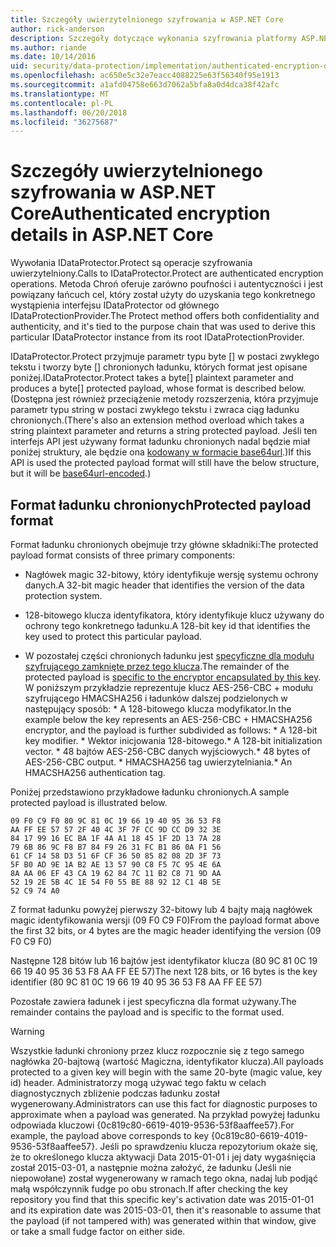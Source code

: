 ```yaml
---
title: Szczegóły uwierzytelnionego szyfrowania w ASP.NET Core
author: rick-anderson
description: Szczegóły dotyczące wykonania szyfrowania platformy ASP.NET Core Data Protection uwierzytelniony.
ms.author: riande
ms.date: 10/14/2016
uid: security/data-protection/implementation/authenticated-encryption-details
ms.openlocfilehash: ac650e5c32e7eacc4088225e63f56340f95e1913
ms.sourcegitcommit: a1afd04758e663d7062a5bfa8a0d4dca38f42afc
ms.translationtype: MT
ms.contentlocale: pl-PL
ms.lasthandoff: 06/20/2018
ms.locfileid: "36275687"
---
```

# <a name="authenticated-encryption-details-in-aspnet-core"></a><span data-ttu-id="eec44-103">Szczegóły uwierzytelnionego szyfrowania w ASP.NET Core</span><span class="sxs-lookup"><span data-stu-id="eec44-103">Authenticated encryption details in ASP.NET Core</span></span>

<a name="data-protection-implementation-authenticated-encryption-details"></a>

<span data-ttu-id="eec44-104">Wywołania IDataProtector.Protect są operacje szyfrowania uwierzytelniony.</span><span class="sxs-lookup"><span data-stu-id="eec44-104">Calls to IDataProtector.Protect are authenticated encryption operations.</span></span> <span data-ttu-id="eec44-105">Metoda Chroń oferuje zarówno poufności i autentyczności i jest powiązany łańcuch cel, który został użyty do uzyskania tego konkretnego wystąpienia interfejsu IDataProtector od głównego IDataProtectionProvider.</span><span class="sxs-lookup"><span data-stu-id="eec44-105">The Protect method offers both confidentiality and authenticity, and it's tied to the purpose chain that was used to derive this particular IDataProtector instance from its root IDataProtectionProvider.</span></span>

<span data-ttu-id="eec44-106">IDataProtector.Protect przyjmuje parametr typu byte [] w postaci zwykłego tekstu i tworzy byte [] chronionych ładunku, których format jest opisane poniżej.</span><span class="sxs-lookup"><span data-stu-id="eec44-106">IDataProtector.Protect takes a byte[] plaintext parameter and produces a byte[] protected payload, whose format is described below.</span></span> <span data-ttu-id="eec44-107">(Dostępna jest również przeciążenie metody rozszerzenia, która przyjmuje parametr typu string w postaci zwykłego tekstu i zwraca ciąg ładunku chronionych.</span><span class="sxs-lookup"><span data-stu-id="eec44-107">(There's also an extension method overload which takes a string plaintext parameter and returns a string protected payload.</span></span> <span data-ttu-id="eec44-108">Jeśli ten interfejs API jest używany format ładunku chronionych nadal będzie miał poniżej struktury, ale będzie ona [kodowany w formacie base64url](https://tools.ietf.org/html/rfc4648#section-5).)</span><span class="sxs-lookup"><span data-stu-id="eec44-108">If this API is used the protected payload format will still have the below structure, but it will be [base64url-encoded](https://tools.ietf.org/html/rfc4648#section-5).)</span></span>

## <a name="protected-payload-format"></a><span data-ttu-id="eec44-109">Format ładunku chronionych</span><span class="sxs-lookup"><span data-stu-id="eec44-109">Protected payload format</span></span>

<span data-ttu-id="eec44-110">Format ładunku chronionych obejmuje trzy główne składniki:</span><span class="sxs-lookup"><span data-stu-id="eec44-110">The protected payload format consists of three primary components:</span></span>

* <span data-ttu-id="eec44-111">Nagłówek magic 32-bitowy, który identyfikuje wersję systemu ochrony danych.</span><span class="sxs-lookup"><span data-stu-id="eec44-111">A 32-bit magic header that identifies the version of the data protection system.</span></span>

* <span data-ttu-id="eec44-112">128-bitowego klucza identyfikatora, który identyfikuje klucz używany do ochrony tego konkretnego ładunku.</span><span class="sxs-lookup"><span data-stu-id="eec44-112">A 128-bit key id that identifies the key used to protect this particular payload.</span></span>

* <span data-ttu-id="eec44-113">W pozostałej części chronionych ładunku jest [specyficzne dla modułu szyfrującego zamknięte przez tego klucza](xref:security/data-protection/implementation/subkeyderivation#data-protection-implementation-subkey-derivation).</span><span class="sxs-lookup"><span data-stu-id="eec44-113">The remainder of the protected payload is [specific to the encryptor encapsulated by this key](xref:security/data-protection/implementation/subkeyderivation#data-protection-implementation-subkey-derivation).</span></span> <span data-ttu-id="eec44-114">W poniższym przykładzie reprezentuje klucz AES-256-CBC + modułu szyfrującego HMACSHA256 i ładunków dalszej podzielonych w następujący sposób: \* A 128-bitowego klucza modyfikator.</span><span class="sxs-lookup"><span data-stu-id="eec44-114">In the example below the key represents an AES-256-CBC + HMACSHA256 encryptor, and the payload is further subdivided as follows: \* A 128-bit key modifier.</span></span> <span data-ttu-id="eec44-115">\* Wektor inicjowania 128-bitowego.</span><span class="sxs-lookup"><span data-stu-id="eec44-115">\* A 128-bit initialization vector.</span></span> <span data-ttu-id="eec44-116">\* 48 bajtów AES-256-CBC danych wyjściowych.</span><span class="sxs-lookup"><span data-stu-id="eec44-116">\* 48 bytes of AES-256-CBC output.</span></span> <span data-ttu-id="eec44-117">\* HMACSHA256 tag uwierzytelniania.</span><span class="sxs-lookup"><span data-stu-id="eec44-117">\* An HMACSHA256 authentication tag.</span></span>

<span data-ttu-id="eec44-118">Poniżej przedstawiono przykładowe ładunku chronionych.</span><span class="sxs-lookup"><span data-stu-id="eec44-118">A sample protected payload is illustrated below.</span></span>

```
09 F0 C9 F0 80 9C 81 0C 19 66 19 40 95 36 53 F8
AA FF EE 57 57 2F 40 4C 3F 7F CC 9D CC D9 32 3E
84 17 99 16 EC BA 1F 4A A1 18 45 1F 2D 13 7A 28
79 6B 86 9C F8 B7 84 F9 26 31 FC B1 86 0A F1 56
61 CF 14 58 D3 51 6F CF 36 50 85 82 08 2D 3F 73
5F B0 AD 9E 1A B2 AE 13 57 90 C8 F5 7C 95 4E 6A
8A AA 06 EF 43 CA 19 62 84 7C 11 B2 C8 71 9D AA
52 19 2E 5B 4C 1E 54 F0 55 BE 88 92 12 C1 4B 5E
52 C9 74 A0
```

<span data-ttu-id="eec44-119">Z format ładunku powyżej pierwszy 32-bitowy lub 4 bajty mają nagłówek magic identyfikowania wersji (09 F0 C9 F0)</span><span class="sxs-lookup"><span data-stu-id="eec44-119">From the payload format above the first 32 bits, or 4 bytes are the magic header identifying the version (09 F0 C9 F0)</span></span>

<span data-ttu-id="eec44-120">Następne 128 bitów lub 16 bajtów jest identyfikator klucza (80 9C 81 0C 19 66 19 40 95 36 53 F8 AA FF EE 57)</span><span class="sxs-lookup"><span data-stu-id="eec44-120">The next 128 bits, or 16 bytes is the key identifier (80 9C 81 0C 19 66 19 40 95 36 53 F8 AA FF EE 57)</span></span>

<span data-ttu-id="eec44-121">Pozostałe zawiera ładunek i jest specyficzna dla format używany.</span><span class="sxs-lookup"><span data-stu-id="eec44-121">The remainder contains the payload and is specific to the format used.</span></span>

>[!WARNING]
> <span data-ttu-id="eec44-122">Wszystkie ładunki chroniony przez klucz rozpocznie się z tego samego nagłówka 20-bajtową (wartość Magiczna, identyfikator klucza).</span><span class="sxs-lookup"><span data-stu-id="eec44-122">All payloads protected to a given key will begin with the same 20-byte (magic value, key id) header.</span></span> <span data-ttu-id="eec44-123">Administratorzy mogą używać tego faktu w celach diagnostycznych zbliżenie podczas ładunku został wygenerowany.</span><span class="sxs-lookup"><span data-stu-id="eec44-123">Administrators can use this fact for diagnostic purposes to approximate when a payload was generated.</span></span> <span data-ttu-id="eec44-124">Na przykład powyżej ładunku odpowiada kluczowi {0c819c80-6619-4019-9536-53f8aaffee57}.</span><span class="sxs-lookup"><span data-stu-id="eec44-124">For example, the payload above corresponds to key {0c819c80-6619-4019-9536-53f8aaffee57}.</span></span> <span data-ttu-id="eec44-125">Jeśli po sprawdzeniu klucza repozytorium okaże się, że to określonego klucza aktywacji Data 2015-01-01 i jej daty wygaśnięcia został 2015-03-01, a następnie można założyć, że ładunku (Jeśli nie niepowołane) został wygenerowany w ramach tego okna, nadaj lub podjąć małą współczynnik fudge po obu stronach.</span><span class="sxs-lookup"><span data-stu-id="eec44-125">If after checking the key repository you find that this specific key's activation date was 2015-01-01 and its expiration date was 2015-03-01, then it's reasonable to assume that the payload (if not tampered with) was generated within that window, give or take a small fudge factor on either side.</span></span>
